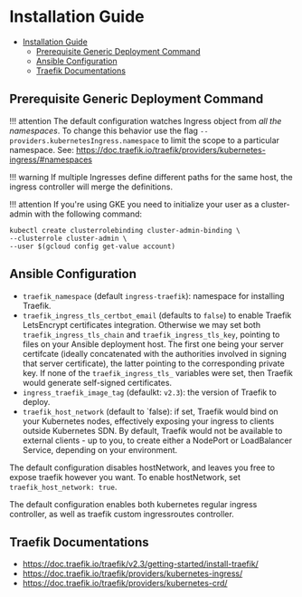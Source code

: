 # Installation Guide

- [Installation Guide](#installation-guide)
  - [Prerequisite Generic Deployment Command](#prerequisite-generic-deployment-command)
  - [Ansible Configuration](#ansible-configuration)
  - [Traefik Documentations](#traefik-documentations)

## Prerequisite Generic Deployment Command

!!! attention
    The default configuration watches Ingress object from *all the namespaces*.
    To change this behavior use the flag `--providers.kubernetesIngress.namespace` to limit the scope to a particular namespace.
    See: https://doc.traefik.io/traefik/providers/kubernetes-ingress/#namespaces

!!! warning
    If multiple Ingresses define different paths for the same host, the ingress controller will merge the definitions.

!!! attention
    If you're using GKE you need to initialize your user as a cluster-admin with the following command:

```console
kubectl create clusterrolebinding cluster-admin-binding \
--clusterrole cluster-admin \
--user $(gcloud config get-value account)
```

## Ansible Configuration

- `traefik_namespace` (default `ingress-traefik`): namespace for installing Traefik.
- `traefik_ingress_tls_certbot_email` (defaults to `false`) to enable Traefik LetsEncrypt
   certificates integration. Otherwise we may set both `traefik_ingress_tls_chain` and
  `traefik_ingress_tls_key`, pointing to files on your Ansible deployment host. The first
  one being your server certifcate (ideally concatenated with the authorities involved in
  signing that server certificate), the latter pointing to the corresponding private key.
  If none of the `traefik_ingress_tls_` variables were set, then Traefik would generate
  self-signed certificates.
- `ingress_traefik_image_tag` (defaulkt: `v2.3`): the version of Traefik to deploy.
- `traefik_host_network` (default to `false): if set, Traefik would bind on your
  Kubernetes nodes, effectively exposing your ingress to clients outside Kubernetes SDN.
  By default, Traefik would not be available to external clients - up to you, to create
  either a NodePort or LoadBalancer Service, depending on your environment.

The default configuration disables hostNetwork, and leaves you free to expose
traefik however you want. To enable hostNetwork, set
`traefik_host_network: true`.

The default configuration enables both kubernetes regular ingress controller,
as well as traefik custom ingressroutes controller.

## Traefik Documentations

 * https://doc.traefik.io/traefik/v2.3/getting-started/install-traefik/
 * https://doc.traefik.io/traefik/providers/kubernetes-ingress/
 * https://doc.traefik.io/traefik/providers/kubernetes-crd/
